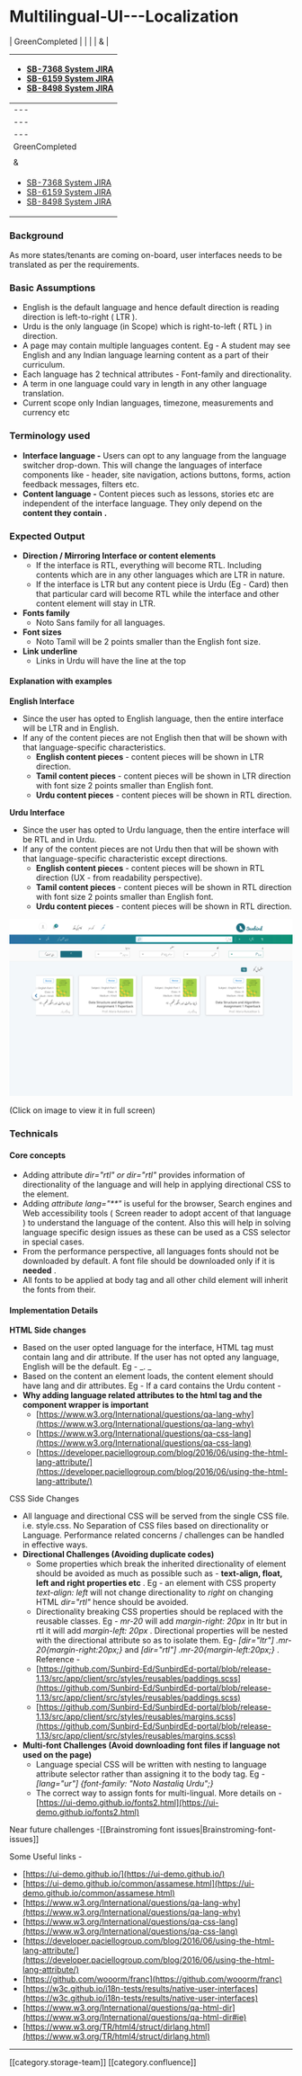# Multilingual-UI---Localization

\| GreenCompleted | | | |  &  |

| <ul><li><a href="https://browse/SB-7368">SB-7368 System JIRA</a> </li><li><a href="https://browse/SB-6159">SB-6159 System JIRA</a></li><li><a href="https://browse/SB-8498">SB-8498 System JIRA</a></li></ul> |
| ------------------------------------------------------------------------------------------------------------------------------------------------------------------------------------------------------------- |
| ---                                                                                                                                                                                                           |
| ---                                                                                                                                                                                                           |
| ---                                                                                                                                                                                                           |
| GreenCompleted                                                                                                                                                                                                |
|                                                                                                                                                                                                               |
|  &                                                                                                                                                                                                            |
| <ul><li><a href="https://browse/SB-7368">SB-7368 System JIRA</a> </li><li><a href="https://browse/SB-6159">SB-6159 System JIRA</a></li><li><a href="https://browse/SB-8498">SB-8498 System JIRA</a></li></ul> |

### Background

As more states/tenants are coming on-board, user interfaces needs to be translated as per the requirements.

### Basic Assumptions

* English is the default language and hence default direction is reading direction is left-to-right ( LTR ).
* Urdu is the only language (in Scope) which is right-to-left ( RTL ) in direction.
* A page may contain multiple languages content. Eg - A student may see English and any Indian language learning content as a part of their curriculum.&#x20;
* Each language has 2 technical attributes - Font-family and directionality.
* A term in one language could vary in length in any other language translation.
* Current scope only Indian languages, timezone, measurements and currency etc

### Terminology used

* **Interface language -** Users can opt to any language from the language switcher drop-down. This will change the languages of interface components like - header, site navigation, actions buttons, forms, action feedback messages, filters etc.
* **Content language -** Content pieces such as lessons, stories etc are independent of the interface language. They only depend on the **content they contain** **.**

### Expected Output

* **Direction / Mirroring Interface or content elements**
  * If the interface is RTL, everything will become RTL. Including contents which are in any other languages which are LTR in nature.
  * If the interface is LTR but any content piece is Urdu (Eg - Card) then that particular card will become RTL while the interface and other content element will stay in LTR.
* **Fonts family**
  * Noto Sans family for all languages.
* **Font sizes** &#x20;
  * Noto Tamil will be 2 points smaller than the English font size.
* **Link underline**
  * Links in Urdu will have the line at the top

#### Explanation with examples

**English Interface**

* Since the user has opted to English language, then the entire interface will be LTR and in English.
* If any of the content pieces are not English then that will be shown with that language-specific characteristics.
  * **English content pieces** - content pieces will be shown in LTR direction.
  * **Tamil content pieces** - content pieces will be shown in LTR direction with font size 2 points smaller than English font.
  * **Urdu content pieces** - content pieces will be shown in RTL direction.

**Urdu Interface**

* Since the user has opted to Urdu language, then the entire interface will be RTL and in Urdu.
* If any of the content pieces are not Urdu then that will be shown with that language-specific characteristic except directions.
  * **English content pieces** - content pieces will be shown in RTL direction (UX - from readability perspective).
  * **Tamil content pieces** - content pieces will be shown in RTL direction with font size 2 points smaller than English font.
  * **Urdu content pieces** - content pieces will be shown in RTL direction.

![](../../../../.gitbook/assets/RTL-screen-English-min.jpg)

(Click on image to view it in full screen)

### Technicals

#### Core concepts

* Adding attribute _dir="rtl" or dir="rtl"_  provides information of directionality of the language and will help in applying directional CSS to the element.&#x20;
* Adding _attribute lang="\*\*"_ is useful for the browser, Search engines and Web accessibility tools ( Screen reader to adopt accent of that language ) to understand the language of the content. Also this will help in solving language specific design issues as these can be used as a CSS selector in special cases.
* From the performance perspective, all languages fonts should not be downloaded by default. A font file should be downloaded only if it is  **needed** .&#x20;
* All fonts to be applied at body tag and all other child element will inherit the fonts from their.

#### Implementation Details

**HTML Side changes**

* Based on the user opted language for the interface, HTML tag must contain lang and dir attribute. If the user has not opted any language, English will be the default.  Eg -  \_. \_
* Based on the content an element loads, the content element should have lang and dir attributes. Eg - If a card contains the Urdu content -
* **Why adding language related attributes to the html tag and the component wrapper is important**
  * [https://www.w3.org/International/questions/qa-lang-why](https://www.w3.org/International/questions/qa-lang-why)
  * [https://www.w3.org/International/questions/qa-css-lang](https://www.w3.org/International/questions/qa-css-lang)
  * [https://developer.paciellogroup.com/blog/2016/06/using-the-html-lang-attribute/](https://developer.paciellogroup.com/blog/2016/06/using-the-html-lang-attribute/)

CSS Side Changes

* All language and directional CSS will be served from the single CSS file. i.e. style.css. No Separation of CSS files based on directionality or Language. Performance related concerns / challenges can be handled in effective ways.
* **Directional Challenges (Avoiding duplicate codes)**
  * Some properties which break the inherited directionality of element should be avoided as much as possible such as - **text-align, float, left and right properties etc** . Eg - an element with CSS property _text-align: left_ will not change directionality to _right_ on changing HTML _dir="rtl"_ hence should be avoided.
  * Directionality breaking CSS properties should be replaced with the reusable classes. Eg - _mr-20_ will add _margin-right: 20px_ in ltr but in rtl it will add _margin-left: 20px_ . Directional properties will be nested with the directional attribute so as to isolate them. Eg- _\[dir="ltr"] .mr-20{margin-right:20px;}_ and  _\[dir="rtl"] .mr-20{margin-left:20px;}_ . Reference -&#x20;
  * [https://github.com/Sunbird-Ed/SunbirdEd-portal/blob/release-1.13/src/app/client/src/styles/reusables/paddings.scss](https://github.com/Sunbird-Ed/SunbirdEd-portal/blob/release-1.13/src/app/client/src/styles/reusables/paddings.scss)
  * [https://github.com/Sunbird-Ed/SunbirdEd-portal/blob/release-1.13/src/app/client/src/styles/reusables/margins.scss](https://github.com/Sunbird-Ed/SunbirdEd-portal/blob/release-1.13/src/app/client/src/styles/reusables/margins.scss)
* **Multi-font Challenges (Avoid downloading font files if language not used on the page)**
  * Language special CSS will be written with nesting to language attribute selector rather than assigning it to the body tag. Eg - _\[lang="ur"] {font-family: "Noto Nastaliq Urdu";}_
  * The correct way to assign fonts for multi-lingual. More details on - [https://ui-demo.github.io/fonts2.html](https://ui-demo.github.io/fonts2.html)

Near future challenges -\[\[Brainstroming font issues|Brainstroming-font-issues]]

Some Useful links -

* [https://ui-demo.github.io/](https://ui-demo.github.io/)
* [https://ui-demo.github.io/common/assamese.html](https://ui-demo.github.io/common/assamese.html)
* [https://www.w3.org/International/questions/qa-lang-why](https://www.w3.org/International/questions/qa-lang-why)
* [https://www.w3.org/International/questions/qa-css-lang](https://www.w3.org/International/questions/qa-css-lang)
* [https://developer.paciellogroup.com/blog/2016/06/using-the-html-lang-attribute/](https://developer.paciellogroup.com/blog/2016/06/using-the-html-lang-attribute/)
* [https://github.com/wooorm/franc](https://github.com/wooorm/franc)
* [https://w3c.github.io/i18n-tests/results/native-user-interfaces](https://w3c.github.io/i18n-tests/results/native-user-interfaces)
* [https://www.w3.org/International/questions/qa-html-dir](https://www.w3.org/International/questions/qa-html-dir#ie)
* [https://www.w3.org/TR/html4/struct/dirlang.html](https://www.w3.org/TR/html4/struct/dirlang.html)

***

\[\[category.storage-team]] \[\[category.confluence]]
